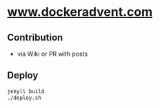 # www.dockeradvent.com

## Contribution

- via Wiki or PR with posts

## Deploy

```bash
jekyll build
./deploy.sh
```
